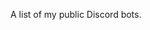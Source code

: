 <title>JaxoDev's Discord Bots</title>
<style>
  body {
    text-align: center;
  }
</style>
<body>
  <p>A list of my public Discord bots.</p>
</body>
